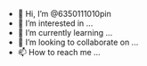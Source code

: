 - 👋 Hi, I’m @6350111010pin
- 👀 I’m interested in ...
- 🌱 I’m currently learning ...
- 💞️ I’m looking to collaborate on ...
- 📫 How to reach me ...

<!---
6350111010pin/6350111010pin is a ✨ special ✨ repository because its `README.md` (this file) appears on your GitHub profile.
You can click the Preview link to take a look at your changes.
--->
